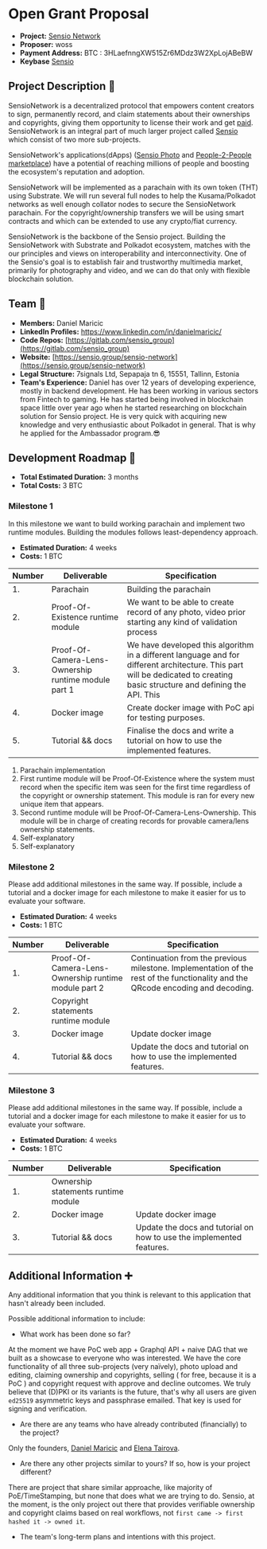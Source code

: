 # Open Grant Proposal

- **Project:** [Sensio Network](https://www.sensio.group/sensio-network)
- **Proposer:** woss
- **Payment Address:** BTC : 3HLaefnngXW515Zr6MDdz3W2XpLojABeBW
- **Keybase** [Sensio](https://keybase.io/sensio)

## Project Description :page_facing_up:

SensioNetwork is a decentralized protocol that empowers content creators to sign, permanently record, and claim statements about their ownerships and copyrights, giving them opportunity to license their work and get [paid](https://www.sensio.group/#people-to-people-marketplace). SensioNetwork is an integral part of much larger project called [Sensio](https://sensio.group) which consist of two more sub-projects.

SensioNetwork's applications(dApps) ([Sensio Photo](https://www.sensio.group/sensio-photo) and [People-2-People marketplace](https://www.sensio.group/#people-to-people-marketplace)) have a potential of reaching millions of people and boosting the ecosystem's reputation and adoption.

SensioNetwork will be implemented as a parachain with its own token (THT) using Substrate. We will run several full nodes to help the Kusama/Polkadot networks as well enough collator nodes to secure the SensioNetwork parachain. For the copyright/ownership transfers we will be using smart contracts and which can be extended to use any crypto/fiat currency.

SensioNetwork is the backbone of the Sensio project. Building the SensioNetwork with Substrate and Polkadot ecosystem, matches with the our principles and views on interoperability and interconnectivity. One of the Sensio's goal is to establish fair and trustworthy multimedia market, primarily for photography and video, and we can do that only with flexible blockchain solution.

## Team :busts_in_silhouette:

- **Members:** Daniel Maricic
- **LinkedIn Profiles:** https://www.linkedin.com/in/danielmaricic/
- **Code Repos:** [https://gitlab.com/sensio_group](https://gitlab.com/sensio_group)
- **Website:** [https://sensio.group/sensio-network](https://sensio.group/sensio-network)
- **Legal Structure:** 7signals Ltd, Sepapaja tn 6, 15551, Tallinn, Estonia
- **Team's Experience:** Daniel has over 12 years of developing experience, mostly in backend development. He has been working in various sectors from Fintech to gaming. He has started being involved in blockchain space little over year ago when he started researching on blockchain solution for Sensio project. He is very quick with acquiring new knowledge and very enthusiastic about Polkadot in general. That is why he applied for the Ambassador program.😎

## Development Roadmap :nut_and_bolt:

- **Total Estimated Duration:** 3 months
- **Total Costs:** 3 BTC

### Milestone 1

In this milestone we want to build working parachain and implement two runtime modules. Building the modules follows least-dependency approach.

- **Estimated Duration:** 4 weeks
- **Costs:** 1 BTC

| Number | Deliverable                                          | Specification                                                                                                                                                               |
| ------ | ---------------------------------------------------- | --------------------------------------------------------------------------------------------------------------------------------------------------------------------------- |
| 1.     | Parachain                                            | Building the parachain                                                                                                                                                      |
| 2.     | Proof-Of-Existence runtime module                    | We want to be able to create record of any photo, video prior starting any kind of validation process                                                                       |
| 3.     | Proof-Of-Camera-Lens-Ownership runtime module part 1 | We have developed this algorithm in a different language and for different architecture. This part will be dedicated to creating basic structure and defining the API. This |
| 4.     | Docker image                                         | Create docker image with PoC api for testing purposes.                                                                                                                      |
| 5.     | Tutorial && docs                                     | Finalise the docs and write a tutorial on how to use the implemented features.                                                                                              |

1. Parachain implementation
2. First runtime module will be Proof-Of-Existence where the system must record when the specific item was seen for the first time regardless of the copyright or ownership statement. This module is ran for every new unique item that appears.
3. Second runtime module will be Proof-Of-Camera-Lens-Ownership. This module will be in charge of creating records for provable camera/lens ownership statements.
4. Self-explanatory
5. Self-explanatory

### Milestone 2

Please add additional milestones in the same way. If possible, include a tutorial and a docker image for each milestone to make it easier for us to evaluate your software.

- **Estimated Duration:** 4 weeks
- **Costs:** 1 BTC

| Number | Deliverable                                          | Specification                                                                                                                   |
| ------ | ---------------------------------------------------- | ------------------------------------------------------------------------------------------------------------------------------- |
| 1.     | Proof-Of-Camera-Lens-Ownership runtime module part 2 | Continuation from the previous milestone. Implementation of the rest of the functionality and the QRcode encoding and decoding. |
| 2.     | Copyright statements runtime module                  |                                                                                                                                 |
| 3.     | Docker image                                         | Update docker image                                                                                                             |
| 4.     | Tutorial && docs                                     | Update the docs and tutorial on how to use the implemented features.                                                            |

### Milestone 3

Please add additional milestones in the same way. If possible, include a tutorial and a docker image for each milestone to make it easier for us to evaluate your software.

- **Estimated Duration:** 4 weeks
- **Costs:** 1 BTC

| Number | Deliverable                         | Specification                                                        |
| ------ | ----------------------------------- | -------------------------------------------------------------------- |
| 1.     | Ownership statements runtime module |                                                                      |
| 2.     | Docker image                        | Update docker image                                                  |
| 3.     | Tutorial && docs                    | Update the docs and tutorial on how to use the implemented features. |

## Additional Information :heavy_plus_sign:

Any additional information that you think is relevant to this application that hasn't already been included.

Possible additional information to include:

- What work has been done so far?

At the moment we have PoC web app + Graphql API + naive DAG that we built as a showcase to everyone who was interested. We have the core functionality of all three sub-projects (very naïvely), photo upload and editing, claiming ownership and copyrights, selling ( for free, because it is a PoC ) and copyright request with approve and decline outcomes. We truly believe that (D)PKI or its variants is the future, that's why all users are given `ed25519` asymmetric keys and passphrase emailed. That key is used for signing and verification.

- Are there are any teams who have already contributed (financially) to the project?

Only the founders, [Daniel Maricic](https://www.linkedin.com/in/danielmaricic/) and [Elena Tairova](https://www.linkedin.com/in/elena-tairova/).

- Are there any other projects similar to yours? If so, how is your project different?

There are project that share similar approache, like majority of PoE/TimeStamping, but none that does what we are trying to do. Sensio, at the moment, is the only project out there that provides verifiable ownership and copyright claims based on real workflows, not `first came -> first hashed it -> owned it`.

- The team's long-term plans and intentions with this project.
